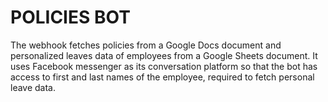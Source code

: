 # POLICIES BOT

The webhook fetches policies from a Google Docs document and personalized leaves data of employees from a Google Sheets document. It uses Facebook messenger as its conversation platform so that the bot has access to first and last names of the employee, required to fetch personal leave data.
